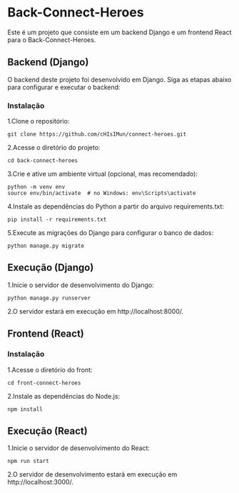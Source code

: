 # Back-Connect-Heroes

Este é um projeto que consiste em um backend Django e um frontend React para o Back-Connect-Heroes.

## Backend (Django)

O backend deste projeto foi desenvolvido em Django. Siga as etapas abaixo para configurar e executar o backend:

### Instalação


1.Clone o repositório:

   ```
   git clone https://github.com/cHIsIMun/connect-heroes.git
   ```
2.Acesse o diretório do projeto:

  ```
  cd back-connect-heroes
  ```
3.Crie e ative um ambiente virtual (opcional, mas recomendado):

  ```
  python -m venv env
  source env/bin/activate  # no Windows: env\Scripts\activate
  ```
4.Instale as dependências do Python a partir do arquivo requirements.txt:

  ```
  pip install -r requirements.txt
  ```
5.Execute as migrações do Django para configurar o banco de dados:
  
  ```
  python manage.py migrate
  ```
## Execução (Django)

1.Inicie o servidor de desenvolvimento do Django:
  
  ```
  python manage.py runserver
  ```
2.O servidor estará em execução em http://localhost:8000/.

## Frontend (React)

### Instalação

1.Acesse o diretório do front:

  ```
  cd front-connect-heroes
  ```
2.Instale as dependências do Node.js:
  
  ```
  npm install
  ```
## Execução (React)

1.Inicie o servidor de desenvolvimento do React:
  
  ```
  npm run start
  ```
2.O servidor de desenvolvimento estará em execução em http://localhost:3000/.



